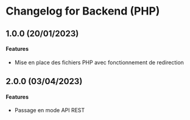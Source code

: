 # Changelog for Backend (PHP)

## 1.0.0 (20/01/2023)

#### Features

- Mise en place des fichiers PHP avec fonctionnement de redirection

## 2.0.0 (03/04/2023)

#### Features

- Passage en mode API REST

